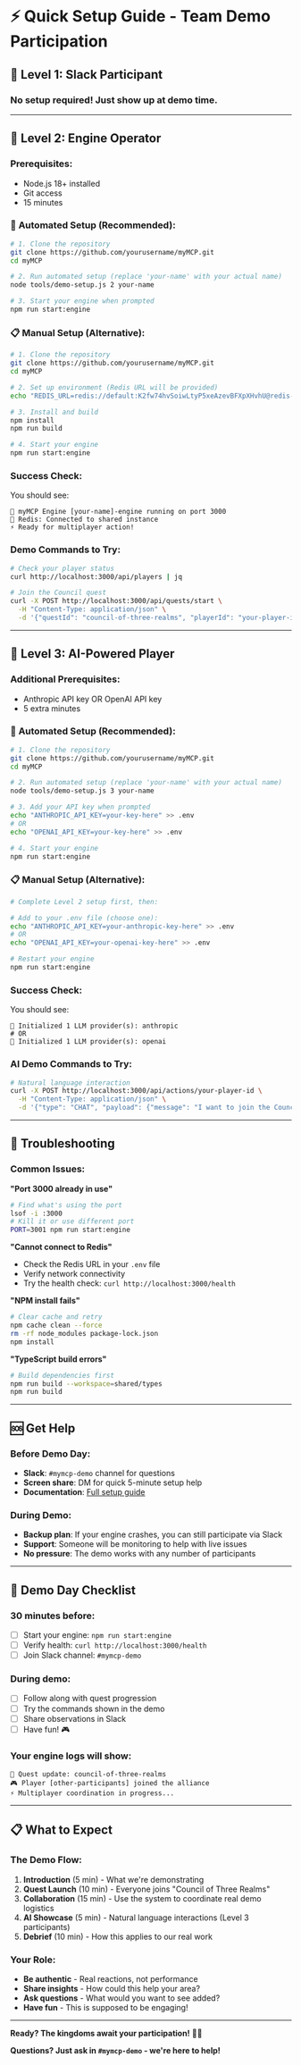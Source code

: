 # ⚡ Quick Setup Guide - Team Demo Participation

## 🥉 **Level 1: Slack Participant** 
### No setup required! Just show up at demo time.

---

## 🥈 **Level 2: Engine Operator** 

### Prerequisites:
- Node.js 18+ installed
- Git access
- 15 minutes

### 🚀 **Automated Setup (Recommended):**
```bash
# 1. Clone the repository
git clone https://github.com/yourusername/myMCP.git
cd myMCP

# 2. Run automated setup (replace 'your-name' with your actual name)
node tools/demo-setup.js 2 your-name

# 3. Start your engine when prompted
npm run start:engine
```

### 📋 **Manual Setup (Alternative):**
```bash
# 1. Clone the repository
git clone https://github.com/yourusername/myMCP.git
cd myMCP

# 2. Set up environment (Redis URL will be provided)
echo "REDIS_URL=redis://default:K2fw74hvSoiwLtyP5xeAzevBFXpXHvhU@redis-12991.c281.us-east-1-2.ec2.redns.redis-cloud.com:12991" > .env

# 3. Install and build
npm install
npm run build

# 4. Start your engine
npm run start:engine
```

### Success Check:
You should see:
```
🚀 myMCP Engine [your-name]-engine running on port 3000
📡 Redis: Connected to shared instance
⚡ Ready for multiplayer action!
```

### Demo Commands to Try:
```bash
# Check your player status
curl http://localhost:3000/api/players | jq

# Join the Council quest
curl -X POST http://localhost:3000/api/quests/start \
  -H "Content-Type: application/json" \
  -d '{"questId": "council-of-three-realms", "playerId": "your-player-id"}'
```

---

## 🥇 **Level 3: AI-Powered Player**

### Additional Prerequisites:
- Anthropic API key OR OpenAI API key
- 5 extra minutes

### 🚀 **Automated Setup (Recommended):**
```bash
# 1. Clone the repository
git clone https://github.com/yourusername/myMCP.git
cd myMCP

# 2. Run automated setup (replace 'your-name' with your actual name)  
node tools/demo-setup.js 3 your-name

# 3. Add your API key when prompted
echo "ANTHROPIC_API_KEY=your-key-here" >> .env
# OR
echo "OPENAI_API_KEY=your-key-here" >> .env

# 4. Start your engine
npm run start:engine
```

### 📋 **Manual Setup (Alternative):**
```bash
# Complete Level 2 setup first, then:

# Add to your .env file (choose one):
echo "ANTHROPIC_API_KEY=your-anthropic-key-here" >> .env
# OR
echo "OPENAI_API_KEY=your-openai-key-here" >> .env

# Restart your engine
npm run start:engine
```

### Success Check:
You should see:
```
🤖 Initialized 1 LLM provider(s): anthropic
# OR
🤖 Initialized 1 LLM provider(s): openai
```

### AI Demo Commands to Try:
```bash
# Natural language interaction
curl -X POST http://localhost:3000/api/actions/your-player-id \
  -H "Content-Type: application/json" \
  -d '{"type": "CHAT", "payload": {"message": "I want to join the Council quest and help coordinate the kingdoms"}}'
```

---

## 🚨 **Troubleshooting**

### Common Issues:

**"Port 3000 already in use"**
```bash
# Find what's using the port
lsof -i :3000
# Kill it or use different port
PORT=3001 npm run start:engine
```

**"Cannot connect to Redis"**
- Check the Redis URL in your `.env` file
- Verify network connectivity
- Try the health check: `curl http://localhost:3000/health`

**"NPM install fails"**
```bash
# Clear cache and retry
npm cache clean --force
rm -rf node_modules package-lock.json
npm install
```

**"TypeScript build errors"**
```bash
# Build dependencies first
npm run build --workspace=shared/types
npm run build
```

---

## 🆘 **Get Help**

### Before Demo Day:
- **Slack**: `#mymcp-demo` channel for questions
- **Screen share**: DM for quick 5-minute setup help
- **Documentation**: [Full setup guide](STARTUP_GUIDE.md)

### During Demo:
- **Backup plan**: If your engine crashes, you can still participate via Slack
- **Support**: Someone will be monitoring to help with live issues
- **No pressure**: The demo works with any number of participants

---

## 🎯 **Demo Day Checklist**

### 30 minutes before:
- [ ] Start your engine: `npm run start:engine`
- [ ] Verify health: `curl http://localhost:3000/health`
- [ ] Join Slack channel: `#mymcp-demo`

### During demo:
- [ ] Follow along with quest progression
- [ ] Try the commands shown in the demo
- [ ] Share observations in Slack
- [ ] Have fun! 🎮

### Your engine logs will show:
```
📡 Quest update: council-of-three-realms
🎮 Player [other-participants] joined the alliance
⚡ Multiplayer coordination in progress...
```

---

## 📋 **What to Expect**

### The Demo Flow:
1. **Introduction** (5 min) - What we're demonstrating
2. **Quest Launch** (10 min) - Everyone joins "Council of Three Realms"
3. **Collaboration** (15 min) - Use the system to coordinate real demo logistics
4. **AI Showcase** (5 min) - Natural language interactions (Level 3 participants)
5. **Debrief** (10 min) - How this applies to our real work

### Your Role:
- **Be authentic** - Real reactions, not performance
- **Share insights** - How could this help your area?
- **Ask questions** - What would you want to see added?
- **Have fun** - This is supposed to be engaging!

---

**Ready? The kingdoms await your participation!** 🏰✨

**Questions? Just ask in `#mymcp-demo` - we're here to help!** 